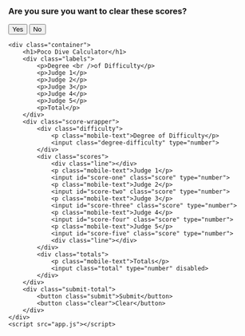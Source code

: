 <!DOCTYPE html>
<html lang="en">
<head>
    <meta charset="UTF-8">
    <meta name="viewport" content="width=device-width, initial-scale=1.0">
    <link rel="stylesheet" href="style.css">
    <title>Dive Calculator</title>
</head>
<body>
    <div class="alert-background">
        <div class="alert">
            <h3>Are you sure you want to clear these scores?</h3>
            <button class="yesBtn">Yes</button>
            <button class="noBtn">No</button>
        </div>
    </div>
    
    <div class="container">
        <h1>Poco Dive Calculator</h1>
        <div class="labels">
            <p>Degree <br />of Difficulty</p>
            <p>Judge 1</p>
            <p>Judge 2</p>
            <p>Judge 3</p>
            <p>Judge 4</p>
            <p>Judge 5</p>
            <p>Total</p>
        </div>
        <div class="score-wrapper">
            <div class="difficulty">
                <p class="mobile-text">Degree of Difficulty</p>
                <input class="degree-difficulty" type="number">
            </div>
            <div class="scores">
                <div class="line"></div>
                <p class="mobile-text">Judge 1</p>
                <input id="score-one" class="score" type="number">
                <p class="mobile-text">Judge 2</p>
                <input id="score-two" class="score" type="number">
                <p class="mobile-text">Judge 3</p>
                <input id="score-three" class="score" type="number">
                <p class="mobile-text">Judge 4</p>
                <input id="score-four" class="score" type="number">
                <p class="mobile-text">Judge 5</p>
                <input id="score-five" class="score" type="number">
                <div class="line"></div>
            </div>
            <div class="totals">
                <p class="mobile-text">Totals</p>
                <input class="total" type="number" disabled>
            </div>
        </div>
        <div class="submit-total">
            <button class="submit">Submit</button>
            <button class="clear">Clear</button>
        </div>
    </div>
    <script src="app.js"></script>
</body>
</html>
